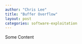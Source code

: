 ```yaml
---
author: "Chris Lee"
title: "Buffer Overflow"
layout: post
categories: software-exploitation
---
```


Some Content